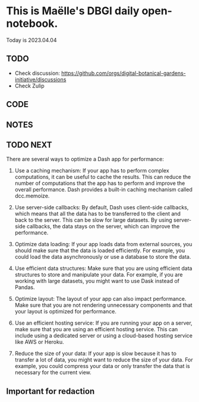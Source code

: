 

# This is Maëlle's DBGI daily open-notebook.

Today is 2023.04.04


## TODO

- Check discussion: https://github.com/orgs/digital-botanical-gardens-initiative/discussions
- Check Zulip

## CODE

## NOTES

## TODO NEXT

There are several ways to optimize a Dash app for performance:

  1.  Use a caching mechanism: If your app has to perform complex computations, it can be useful to cache the results. This can reduce the number of computations that the app has to perform and improve the overall performance. Dash provides a built-in caching mechanism called dcc.memoize.

  2. Use server-side callbacks: By default, Dash uses client-side callbacks, which means that all the data has to be transferred to the client and back to the server. This can be slow for large datasets. By using server-side callbacks, the data stays on the server, which can improve the performance.

  3. Optimize data loading: If your app loads data from external sources, you should make sure that the data is loaded efficiently. For example, you could load the data asynchronously or use a database to store the data.

  4. Use efficient data structures: Make sure that you are using efficient data structures to store and manipulate your data. For example, if you are working with large datasets, you might want to use Dask instead of Pandas.

  5. Optimize layout: The layout of your app can also impact performance. Make sure that you are not rendering unnecessary components and that your layout is optimized for performance.

  6. Use an efficient hosting service: If you are running your app on a server, make sure that you are using an efficient hosting service. This can include using a dedicated server or using a cloud-based hosting service like AWS or Heroku.

  7. Reduce the size of your data: If your app is slow because it has to transfer a lot of data, you might want to reduce the size of your data. For example, you could compress your data or only transfer the data that is necessary for the current view.

## Important for redaction
